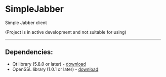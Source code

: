 # SimpleJabber
Simple Jabber client

(Project is in active development and not suitable for using)

---

## Dependencies:
- Qt library (5.8.0 or later) - [download](https://www.qt.io/download-open-source/)
- OpenSSL library (1.0.1 or later) - [download](https://www.openssl.org/community/binaries.html)
